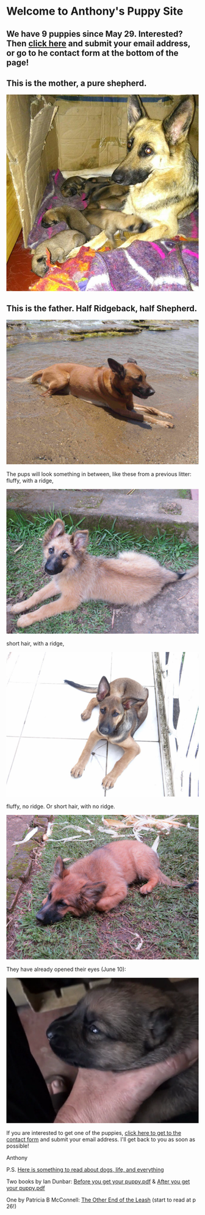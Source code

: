 # Welcome to Anthony's Puppy Site  
## We have 9 puppies since May 29. Interested? Then [click here](contactform.html) and submit your email address, or go to he contact form at the bottom of the page!

## This is the mother, a pure shepherd.
![Bella with nine](./BellaWithNinePuppies.JPG)
## This is the father. Half Ridgeback, half Shepherd.
![Nero](./Nero.JPG)

The pups will look something in between, like these from a previous litter:
fluffy, with a ridge,

![pups1.Runde](./mix1.JPG)

short hair, with a ridge,

![pups1.Runde](./mix2.JPG)

fluffy, no ridge. Or short hair, with no ridge. 

![pups1.Runde](./mix3.JPG)

They have already opened their eyes (June 10): 

![eyes open](./eyes_open.PNG)



If you are interested to get one of the puppies, [click here to get to the contact form](./contactform.html) and submit your email address. I'll get back to you as soon as possible! 

Anthony

P.S. [Here is something to read about dogs, life, and everything](https://archive.org/download/DontShootTheDog/Dont-shoot-the-dog.pdf)

Two books by Ian Dunbar: [Before you get your puppy.pdf](http://www.dogstardaily.com/files/downloads/BEFORE_You_Get_Your_Puppy.pdf) & [After you get your puppy.pdf](http://www.dogstardaily.com/files/downloads/AFTER_You_Get_Your_Puppy.pdf)

One by Patricia B McConnell: [The Other End of the Leash](https://www.scribd.com/doc/76581766/The-Other-End-of-the-Leash) (start to read at p 26!)
